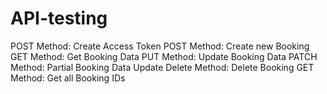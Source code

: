 # API-testing

POST Method: Create Access Token
POST Method: Create new Booking
GET Method: Get Booking Data
PUT Method: Update Booking Data
PATCH Method: Partial Booking Data Update
Delete Method: Delete Booking
GET Method: Get all Booking IDs
